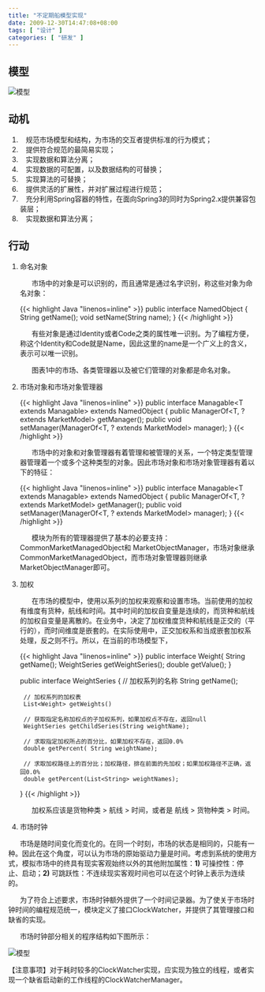 ```yaml
---
title: "不定期船模型实现"
date: 2009-12-30T14:47:08+08:00
tags: [ "设计" ]
categories: [ "研发" ]
---
```


## 模型

![模型](/img/不定期船模型实现/market_model.png "不定期船模型")

## 动机

1. &#160; &#160;规范市场模型和结构，为市场的交互者提供标准的行为模式；
2. &#160; &#160;提供符合规范的最简易实现；
3. &#160; &#160;实现数据和算法分离；
4. &#160; &#160;实现数据的可配置，以及数据结构的可替换；
5. &#160; &#160;实现算法的可替换；
6. &#160; &#160;提供灵活的扩展性，并对扩展过程进行规范；
7. &#160; &#160;充分利用Spring容器的特性，在面向Spring3的同时为Spring2.x提供兼容包装层；
8. &#160; &#160;实现数据和算法分离；

<!--more-->

## 行动

1. 命名对象

    &#160; &#160;&#160; &#160;市场中的对象是可以识别的，而且通常是通过名字识别，称这些对象为命名对象：

    {{< highlight Java "linenos=inline" >}}
        public interface NamedObject {
            String getName();
            void setName(String name);
        }
    {{< /highlight >}}

    &#160; &#160;&#160; &#160;有些对象是通过Identity或者Code之类的属性唯一识别。为了编程方便，称这个Identity和Code就是Name，因此这里的name是一个广义上的含义，表示可以唯一识别。

    &#160; &#160;&#160; &#160;图表1中的市场、各类管理器以及被它们管理的对象都是命名对象。

2. 市场对象和市场对象管理器

    {{< highlight Java "linenos=inline" >}}
    public interface Managable<T extends Managable<T>> extends NamedObject {
        public ManagerOf<T, ? extends MarketModel> getManager();
        public void setManager(ManagerOf<T, ? extends MarketModel> manager);
    }
    {{< /highlight >}}

    &#160; &#160;&#160; &#160;市场中的对象和对象管理器有着管理和被管理的关系，一个特定类型管理器管理着一个或多个这种类型的对象。因此市场对象和市场对象管理器有着以下的特征：
 
    {{< highlight Java "linenos=inline" >}}
    public interface Managable<T extends Managable<T>> extends NamedObject {
        public ManagerOf<T, ? extends MarketModel> getManager();
        public void setManager(ManagerOf<T, ? extends MarketModel> manager);
    }
    {{< /highlight >}}

    &#160; &#160;&#160; &#160;模块为所有的管理器提供了基本的必要支持：CommonMarketManagedObject和 MarketObjectManager，市场对象继承CommonMarketManagedObject，而市场对象管理器则继承MarketObjectManager即可。

3. 加权

    &#160; &#160;&#160; &#160;在市场的模型中，使用以系列的加权来观察和设置市场。当前使用的加权有维度有货种，航线和时间。其中时间的加权自变量是连续的，而货种和航线的加权自变量是离散的。在业务中，决定了加权维度货种和航线是正交的（平行的），而时间维度是嵌套的。在实际使用中，正交加权系和当成嵌套加权系处理，反之则不行。所以，在当前的市场模型下，

    {{< highlight Java "linenos=inline" >}}
    public interface Weight{
        String getName();
        WeightSeries getWeightSeries();
        double getValue();
    }

    public interface WeightSeries {
        // 加权系列的名称
        String getName();

        // 加权系列的加权表
        List<Weight> getWeights()

        // 获取指定名称加权点的子加权系列，如果加权点不存在，返回null
        WeightSeries getChildSeries(String weightName);

        // 求取指定加权所占的百分比，如果加权不存在，返回0.0%
        double getPercent( String weightName);

        // 求取加权路径上的百分比；加权路径，排在前面的先加权；如果加权路径不正确，返回0.0%
        double getPercent(List<String> weightNames);
    }
    {{< /highlight >}}

    &#160; &#160;&#160; &#160;加权系应该是货物种类   >   航线   >   时间，或者是 航线   >   货物种类   >   时间。

4. 市场时钟

&#160; &#160;&#160; &#160;市场是随时间变化而变化的。在同一个时刻，市场的状态是相同的，只能有一种。因此在这个角度，可以认为市场的原始驱动力量是时间。考虑到系统的使用方式，模拟市场中的终具有现实客观始终以外的其他附加属性：**1)** 可操控性：停止、启动；**2)** 可跳跃性：不连续现实客观时间也可以在这个时钟上表示为连续的。

&#160; &#160;&#160; &#160;为了符合上述要求，市场时钟额外提供了一个时间记录器。为了使关于市场时钟时间的编程规范统一，模块定义了接口ClockWatcher，并提供了其管理接口和缺省的实现。

&#160; &#160;&#160; &#160;市场时钟部分相关的程序结构如下图所示：

![模型](/img/不定期船模型实现/market_clock.png "不定期船模型")

【注意事项】对于耗时较多的ClockWatcher实现，应实现为独立的线程，或者实现一个缺省启动新的工作线程的ClockWatcherManager。
